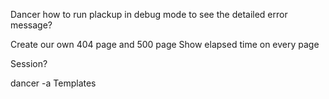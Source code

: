 Dancer
  how to run plackup in debug mode to see the detailed error message?

Create our own 404 page and 500 page
Show elapsed time on every page

Session?

dancer -a
Templates

